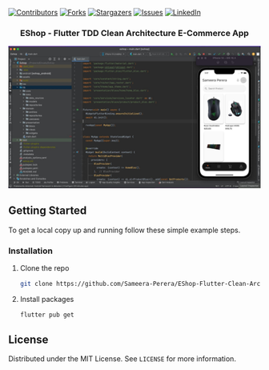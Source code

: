 [![Contributors][contributors-shield]][contributors-url]
[![Forks][forks-shield]][forks-url]
[![Stargazers][stars-shield]][stars-url]
[![Issues][issues-shield]][issues-url]
[![LinkedIn][linkedin-shield]][linkedin-url]
<!-- PROJECT LOGO -->
<p align="center">
  <h3 align="center">EShop - Flutter TDD Clean Architecture E-Commerce App</h3>
</p>

[![Product Name Screen Shot][product-screenshot]](https://example.com)

<!-- GETTING STARTED -->
## Getting Started

To get a local copy up and running follow these simple example steps.

### Installation

1. Clone the repo
   ```sh
   git clone https://github.com/Sameera-Perera/EShop-Flutter-Clean-Architecture.git
   ```
2. Install packages
   ```sh
   flutter pub get
   ```

<!-- LICENSE -->
## License

Distributed under the MIT License. See `LICENSE` for more information.

<!-- MARKDOWN LINKS & IMAGES -->
<!-- https://www.markdownguide.org/basic-syntax/#reference-style-links -->
[contributors-shield]: https://img.shields.io/github/contributors/Sameera-Perera/EShop-Flutter-Clean-Architecture.svg?style=for-the-badge
[contributors-url]: https://github.com/Sameera-Perera/EShop-Flutter-Clean-Architecture/graphs/contributors
[forks-shield]: https://img.shields.io/github/forks/Sameera-Perera/EShop-Flutter-Clean-Architecture.svg?style=for-the-badge
[forks-url]: https://github.com/Sameera-Perera/EShop-Flutter-Clean-Architecture/network/members
[stars-shield]: https://img.shields.io/github/stars/Sameera-Perera/EShop-Flutter-Clean-Architecture.svg?style=for-the-badge
[stars-url]: https://github.com/Sameera-Perera/EShop-Flutter-Clean-Architecture/stargazers
[issues-shield]: https://img.shields.io/github/issues/Sameera-Perera/EShop-Flutter-Clean-Architecture.svg?style=for-the-badge
[issues-url]: https://github.com/Sameera-Perera/EShop-Flutter-Clean-Architecture/issues
[linkedin-shield]: https://img.shields.io/badge/-LinkedIn-black.svg?style=for-the-badge&logo=linkedin&colorB=555
[linkedin-url]: http://www.linkedin.com/in/sameera-perera-1148081b8
[product-screenshot]: readme_assets/splash.jpg